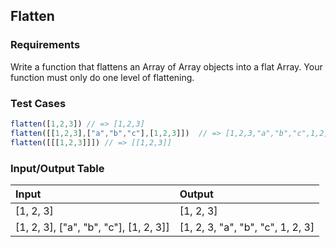 ## Flatten

### Requirements 

Write a function that flattens an Array of Array objects into a flat Array. Your function must only do one level of flattening.

### Test Cases

```JavaScript
flatten([1,2,3]) // => [1,2,3]
flatten([[1,2,3],["a","b","c"],[1,2,3]])  // => [1,2,3,"a","b","c",1,2,3]
flatten([[[1,2,3]]]) // => [[1,2,3]]
```



### Input/Output Table

| Input              | Output                          |
| :----------------  | :-----------------              |
| [1, 2, 3]          |  [1, 2, 3]  |
| [1, 2, 3], ["a", "b", "c"], [1, 2, 3]] | [1, 2, 3, "a", "b", "c", 1, 2, 3]   |






